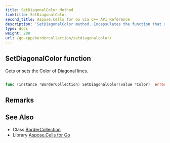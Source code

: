 ```yaml
---
title: SetDiagonalColor Method 
linktitle: SetDiagonalColor
second_title: Aspose.Cells for Go via C++ API Reference
description: 'SetDiagonalColor method. Encapsulates the function that represents setdiagonalcolor in Go.'
type: docs
weight: 200
url: /go-cpp/bordercollection/setdiagonalcolor/
---
```


## SetDiagonalColor function

Gets or sets the Color of Diagonal lines.

```go

func (instance *BorderCollection) SetDiagonalColor(value *Color)  error

```

## Remarks


## See Also

* Class [BorderCollection](../)
* Library [Aspose.Cells for Go](../../)
